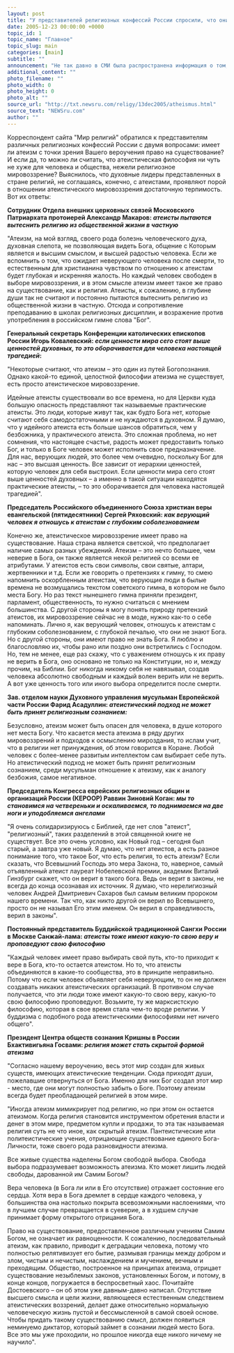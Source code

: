 ```yaml
---
layout: post
title: "У представителей религиозных конфессий России спросили, что они думают про атеизм"
date: 2005-12-23 00:00:00 +0000
topic_id: 1
topic_name: "Главное"
topic_slug: main
categories: [main]
subtitle: ""
announcement: "Не так давно в СМИ была распространена информация о том, что российские атеисты намерены обратиться в Конституционный суд с запросом о соответствии Основному закону государственного гимна РФ. Поводом для этого обращения стало упоминание слова \"Бог\" в четвертом куплете российского гимна."
additional_content: ""
photo_filename: ""
photo_width: 0
photo_height: 0
photo_alt: ""
source_url: "http://txt.newsru.com/religy/13dec2005/atheismus.html"
source_text: "NEWSru.com"
author: ""
---
```

Корреспондент сайта "Мир религий" обратился к представителям различных религиозных конфессий России с двумя вопросами: имеет ли атеизм с точки зрения Вашего вероучения право на существование? И если да, то можно ли считать, что атеистическая философия ни чуть не хуже для человека и общества, нежели религиозное мировоззрение? Выяснилось, что духовные лидеры представленных в стране религий, не соглашаясь, конечно, с атеистами, проявляют порой в отношении атеистического мировоззрения достаточную терпимость. Вот их ответы:

<strong>Сотрудник Отдела внешних церковных связей Московского Патриархата протоиерей Александр Макаров: <em>атеисты пытаются вытеснить религию из общественной жизни в частную</em></strong>

"Атеизм, на мой взгляд, своего рода болезнь человеческого духа, духовная слепота, не позволяющая видеть Бога, общение с Которым является и высшим смыслом, и высшей радостью человека. Если же вспомнить о том, что ожидает неверующего человека после смерти, то естественным для христианина чувством по отношению к атеистам будет глубокая и искренняя жалость. Но каждый человек свободен в выборе мировоззрения, и в этом смысле атеизм имеет такое же право на существование, как и религия. Атеисты, к сожалению, в глубине души так не считают и постоянно пытаются вытеснить религию из общественной жизни в частную. Отсюда и сопротивление преподаванию в школах религиозных дисциплин, и возражение против употребления в российском гимне слова "Бог".

<strong>Генеральный секретарь Конференции католических епископов России Игорь Ковалевский: <em>если ценности мира сего стоят выше ценностей духовных, то это оборачивается для человека настоящей трагедией</em>:</strong>

"Некоторые считают, что атеизм – это один из путей Богопознания. Однако какой-то единой, целостной философии атеизма не существует, есть просто атеистическое мировоззрение.

Идейные атеисты существовали во все времена, но для Церкви куда большую опасность представляют так называемые практические атеисты. Это люди, которые живут так, как будто Бога нет, которые считают себя самодостаточными и не нуждаются в духовном. Я думаю, что у идейного атеиста есть больше шансов обратиться, чем у безбожника, у практического атеиста. Это сложная проблема, но нет сомнения, что настоящее счастье, радость может предоставить только Бог, и только в Боге человек может исполнить свое предназначение. Для нас, верующих людей, это более чем очевидно, поскольку Бог для нас – это высшая ценность. Все зависит от иерархии ценностей, которую человек для себя выстроил. Если ценности мира сего стоят выше ценностей духовных – а именно в такой ситуации находятся практические атеисты, – то это оборачивается для человека настоящей трагедией".

<strong>Председатель Российского объединенного Союза христиан веры евангельской (пятидесятники) Сергей Ряховский: <em>как верующий человек я отношусь к атеистам с глубоким соболезнованием</em></strong>

Конечно же, атеистическое мировоззрение имеет право на существование. Наша страна является светской, что предполагает наличие самых разных убеждений. Атеизм – это нечто большее, чем неверие в Бога, он также является некой религией со всеми ее атрибутами. У атеистов есть свои символы, свои святые, алтари, жертвенники и т.д. Если же говорить о претензиях к гимну, то смею напомнить оскорбленным атеистам, что верующие люди в былые времена не возмущались текстом советского гимна, в котором не было места Богу. Но раз текст нынешнего гимна приняли президент, парламент, общественность, то нужно считаться с мнением большинства. С другой стороны я могу понять природу претензий атеистов, их мировоззрение сейчас не в моде, нужно как-то о себе напоминать. Лично я, как верующий человек, отношусь к атеистам с глубоким соболезнованием, с глубокой печалью, что они не знают Бога. Но с другой стороны, они имеют право не знать Бога. Я люблю и благословляю их, чтобы рано или поздно они встретились с Господом. Но, тем не менее, еще раз скажу, что с уважением отношусь к их праву не верить в Бога, оно основано не только на Конституции, но и, между прочим, на Библии. Бог никогда никому себя не навязывал, создав человека абсолютно свободным и каждый волен верить или не верить. А вот уже ценность того или иного выбора определится после смерти.

<strong>Зав. отделом науки Духовного управления мусульман Европейской части России Фарид Асадуллин: <em>атеистический подход не может быть принят религиозным сознанием:</em></strong>

Безусловно, атеизм может быть опасен для человека, в душе которого нет места Богу. Что касается места атеизма в ряду других мировоззрений и подходов к осмыслению мироздания, то ислам учит, что в религии нет принуждения, об этом говорится в Коране. Любой человек с более-менее развитым интеллектом сам выбирает себе путь. Но атеистический подход не может быть принят религиозным сознанием, среди мусульман отношение к атеизму, как к аналогу безбожия, самое негативное.

<strong>Председатель Конгресса еврейских религиозных общин и организаций России (КЕРООР) Раввин Зиновий Коган: <em>мы то становимся на четвереньки и оскаливаемся, то поднимаемся на две ноги и уподобляемся ангелами</em></strong>

"Я очень солидаризируюсь с Библией, где нет слов "атеист", "религиозный", таких разделений в этой священной книге не существует. Все это очень условно, как Новый год – сегодня был старый, а завтра уже новый. Я думаю, что нет атеистов, а есть разное понимание того, что такое Бог, что есть религия, то есть атеизм? Если сказать, что Всевышний Господь это мера Закона, то, наверное, самый отъявленный атеист лауреат Нобелевской премии, академик Виталий Гинзбург скажет, что он верит в такого бога. Ведь он верит в законы, не всегда до конца осознавая их источник. Я думаю, что нерелигиозный человек Андрей Дмитриевич Сахаров был самым великим пророком нашего времени. Так что, как никто другой он верил во Всевышнего, просто он не называл Его этим именем. Он верил в справедливость, верил в законы".

<strong>Постоянный представитель Буддийской традиционной Сангхи России в Москве Санжай-лама: <em>атеисты тоже имеют какую-то свою веру и проповедуют свою философию</em></strong>

"Каждый человек имеет право выбирать свой путь, кто-то приходит к вере в Бога, кто-то остается атеистом. Но то, что атеисты объединяются в какие-то сообщества, это в принципе неправильно. Потому что если человек объявляет себя неверующим, то он не должен создавать никаких атеистических организаций. В противном случае получается, что эти люди тоже имеют какую-то свою веру, какую-то свою философию проповедуют. Возьмите, ту же марксистскую философию, которая в свое время стала чем-то вроде религии. У буддизма с подобного рода атеистическими философиями нет ничего общего".

<strong>Президент Центра обществ сознания Кришны в России Бхактивигьяна Госвами: <em>религия может стать скрытой формой атеизма</em></strong>

"Согласно нашему вероучению, весь этот мир создан для живых существ, имеющих атеистические тенденции. Сюда приходят души, пожелавшие отвернуться от Бога. Именно для них Бог создал этот мир - место, где они могут полностью забыть о Боге. Поэтому атеизм всегда будет преобладающей религией в этом мире.

"Иногда атеизм мимикрирует под религию, но при этом он остается атеизмом. Когда религия становится инструментом обретения власти и денег в этом мире, предметом купли и продажи, то эта так называемая религия суть не что иное, как скрытый атеизм. Пантеистические или политеистические учения, отрицающие существование единого Бога-Личности, тоже своего рода разновидности атеизма.

Все живые существа наделены Богом свободой выбора. Свобода выбора подразумевает возможность атеизма. Кто может лишить людей свободы, дарованной им Самим Богом?

Вера человека (в Бога ли или в Его отсутствие) отражает состояние его сердца. Хотя вера в Бога дремлет в сердце каждого человека, у большинства она настолько покрыта всевозможными наслоениями, что в лучшем случае превращается в суеверие, а в худшем случае принимает форму открытого отрицания Бога.

Право на существование, предоставленное различным учениям Самим Богом, не означает их равноценности. К сожалению, последовательный атеизм, как правило, приводит к деградации человека, потому что полностью релятивизует его бытие, размывая границы между добром и злом, чистым и нечистым, наслаждением и мучением, вечным и преходящим. Общество, построенное на принципах атеизма, отрицает существование незыблемых законов, установленных Богом, и потому, в конце концов, погружается в беспросветный хаос. Почитайте Достоевского – он об этом уже давным-давно написал. Отсутствие высшего смысла и цели жизни, являющееся естественным следствием атеистических воззрений, делает даже относительно нормальную человеческую жизнь пустой и бессмысленной в самой своей основе. Чтобы придать такому существованию смысл, должен появиться неминуемо диктатор, который займет в сознании людей место Бога. Все это мы уже проходили, но прошлое никогда еще никого ничему не научило".
